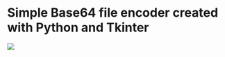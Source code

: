 # Simple Base64 file encoder created with Python and Tkinter

<img src="https://i.ibb.co/xm9RVxh/Capture.png">
